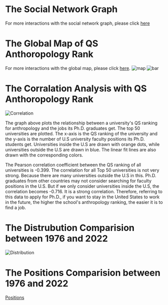 
# The Social Network Graph
For more interactions with the social network graph, please click [here](https://zyw-mia.github.io/The-Social-Network-Analysis-of-US-Academic-Anthropology-2022/social_network/social_network.html) 
# The Global Map of QS Anthoropology Rank
For more interactions with the global map, please click [here](https://zyw-mia.github.io/The-Social-Network-Analysis-of-US-Academic-Anthropology-2022/global_map/map-bar-morph.html).
![map](https://zyw-mia.github.io/The-Social-Network-Analysis-of-US-Academic-Anthropology-2022/global_map/global_map.png)
![bar](https://zyw-mia.github.io/The-Social-Network-Analysis-of-US-Academic-Anthropology-2022/global_map/bar.png) 
# The Corralation Analysis with QS Anthoropology Rank
![Correlation](https://zyw-mia.github.io/The-Social-Network-Analysis-of-US-Academic-Anthropology-2022/correlation/linearplot.png)

The graph above plots the relationship between a university's QS ranking for anthropology and the jobs its Ph.D. graduates get. The top 50 universities are plotted. The x-axis is the QS ranking of the university and the y-axis is the number of U.S university faculty positions its Ph.D. students get. Universities inside the U.S are drawn with orange dots, while universities outside the U.S are drawn in blue. The linear fit lines are also drawn with the corresponding colors.

The Pearson correlation coefficient between the QS ranking of all universities is -0.399. The correlation for all Top 50 universities is not very strong. Because there are many universities outside the U.S in this. Ph.D. graduates from other countries may not consider searching for faculty positions in the U.S. But if we only consider universities inside the U.S, the correlation becomes -0.716. It is a strong correlation.
Therefore, referring to this data to apply for Ph.D., if you want to stay in the United States to work in the future, the higher the school's anthropology ranking, the easier it is to find a job.

# The Distrubution Comparision between 1976 and 2022
![Distribution](https://zyw-mia.github.io/The-Social-Network-Analysis-of-US-Academic-Anthropology-2022/correlation/linearplot.png)
# The Positions Comparision between 1976 and 2022
[Positions](https://zyw-mia.github.io/The-Social-Network-Analysis-of-US-Academic-Anthropology-2022/positions_comparison/index.html)
